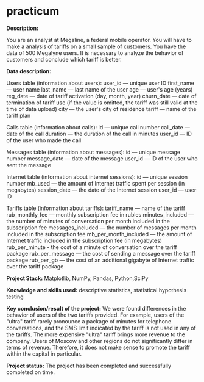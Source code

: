 # practicum

**Description:**

You are an analyst at Megaline, a federal mobile operator. You will have to make a analysis of tariffs on a small sample of customers. You have the data of 500 Megalyne users. It is necessary to analyze the behavior of customers and conclude which tariff is better.

**Data description:**

Users table (information about users):
    user_id — unique user ID
    first_name — user name
    last_name — last name of the user
    age — user's age (years)
    reg_date — date of tariff activation (day, month, year)
churn_date — date of termination of tariff use (if the value is omitted, the tariff was still valid at the time of data upload)
city — the user's city of residence
    tariff — name of the tariff plan

Calls table (information about calls):
    id — unique call number
    call_date — date of the call
    duration — the duration of the call in minutes
    user_id — ID of the user who made the call

Messages table (information about messages):
    id — unique message number
message_date — date of the message
    user_id — ID of the user who sent the message

Internet table (information about internet sessions):
    id — unique session number
    mb_used — the amount of Internet traffic spent per session (in megabytes)
session_date — the date of the Internet session
    user_id — user ID

Tariffs table (information about tariffs):
    tariff_name — name of the tariff
    rub_monthly_fee — monthly subscription fee in rubles
    minutes_included — the number of minutes of conversation per month included in the subscription fee
    messages_included — the number of messages per month included in the subscription fee
    mb_per_month_included — the amount of Internet traffic included in the subscription fee (in megabytes)
rub_per_minute - the cost of a minute of conversation over the tariff package 
rub_per_message — the cost of sending a message over the tariff package
    rub_per_gb — the cost of an additional gigabyte of Internet traffic over the tariff package 

**Project Stack:**
Matplotlib, NumPy, Pandas, Python,SciPy

**Knowledge and skills used:**
descriptive statistics, statistical hypothesis testing

**Key conclusion/result of the project:**
We were found differences in the behavior of users of the two tariffs provided. For example, users of the "ultra" tariff rarely pronounce a package of minutes for telephone conversations, and the SMS limit indicated by the tariff is not used in any of the tariffs. The more expensive "ultra" tariff brings more revenue to the company. Users of Moscow and other regions do not significantly differ in terms of revenue. Therefore, it does not make sense to promote the tariff within the capital in particular.

**Project status:**
The project has been completed and successfully completed on time.
